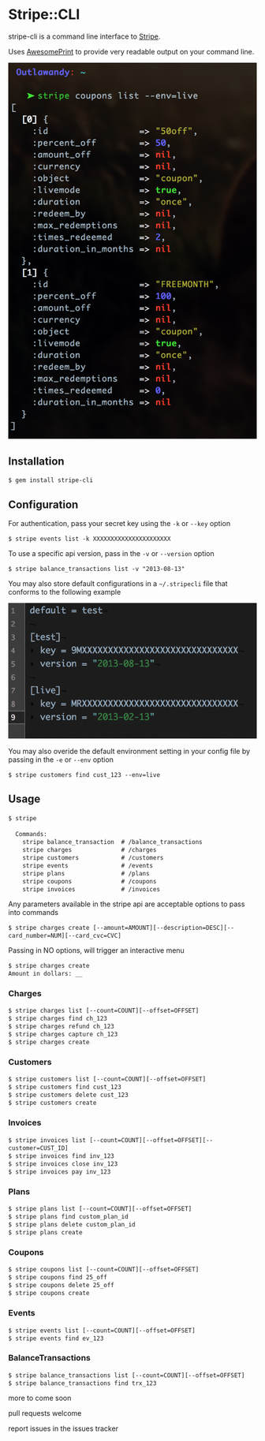 # Stripe::CLI

stripe-cli is a command line interface to [Stripe](https://stripe.com).

Uses [AwesomePrint](https://github.com/michaeldv/awesome_print) to provide very readable output on your command line.

![example output](./output.png)

## Installation

    $ gem install stripe-cli

## Configuration

For authentication, pass your secret key using the `-k` or `--key` option

    $ stripe events list -k XXXXXXXXXXXXXXXXXXXXXX

To use a specific api version, pass in the `-v` or `--version` option

    $ stripe balance_transactions list -v "2013-08-13"

You may also store default configurations in a `~/.stripecli` file that conforms to the following example

![example config file](./example.png)

You may also overide the default environment setting in your config file by passing in the `-e` or `--env` option

    $ stripe customers find cust_123 --env=live

## Usage

    $ stripe

      Commands:
        stripe balance_transaction  # /balance_transactions
        stripe charges              # /charges
        stripe customers            # /customers
        stripe events               # /events
        stripe plans                # /plans
        stripe coupons              # /coupons
        stripe invoices             # /invoices

Any parameters available in the stripe api are acceptable options to pass into commands

    $ stripe charges create [--amount=AMOUNT][--description=DESC][--card_number=NUM][--card_cvc=CVC]

Passing in NO options, will trigger an interactive menu

    $ stripe charges create
    Amount in dollars: __

### Charges

    $ stripe charges list [--count=COUNT][--offset=OFFSET]
    $ stripe charges find ch_123
    $ stripe charges refund ch_123
    $ stripe charges capture ch_123
    $ stripe charges create

### Customers

    $ stripe customers list [--count=COUNT][--offset=OFFSET]
    $ stripe customers find cust_123
    $ stripe customers delete cust_123
    $ stripe customers create

### Invoices

    $ stripe invoices list [--count=COUNT][--offset=OFFSET][--customer=CUST_ID]
    $ stripe invoices find inv_123
    $ stripe invoices close inv_123
    $ stripe invoices pay inv_123

### Plans

    $ stripe plans list [--count=COUNT][--offset=OFFSET]
    $ stripe plans find custom_plan_id
    $ stripe plans delete custom_plan_id
    $ stripe plans create

### Coupons

    $ stripe coupons list [--count=COUNT][--offset=OFFSET]
    $ stripe coupons find 25_off
    $ stripe coupons delete 25_off
    $ stripe coupons create

### Events

    $ stripe events list [--count=COUNT][--offset=OFFSET]
    $ stripe events find ev_123

### BalanceTransactions

    $ stripe balance_transactions list [--count=COUNT][--offset=OFFSET]
    $ stripe balance_transactions find trx_123

more to come soon

pull requests welcome

report issues in the issues tracker
